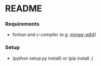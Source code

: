 # README #


### Requirements ###

* fortran and c-compiler (e.g. [mingw-w64](http://sourceforge.net/projects/mingw-w64/files/))

### Setup ###

* (python setup.py install) or (pip install .)